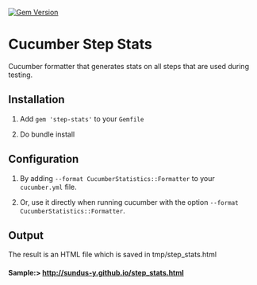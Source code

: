 [![Gem Version](https://badge.fury.io/rb/step-stats.svg)](https://badge.fury.io/rb/step-stats)

# Cucumber Step Stats
Cucumber formatter that generates stats on all steps that are used during testing.

## Installation

1. Add `gem 'step-stats'` to your `Gemfile`

2. Do bundle install

## Configuration

1. By adding `--format CucumberStatistics::Formatter` to your `cucumber.yml` file.

2. Or, use it directly when running cucumber with the option `--format CucumberStatistics::Formatter`.

## Output

The result is an HTML file which is saved in tmp/step_stats.html
#### Sample:> http://sundus-y.github.io/step_stats.html
